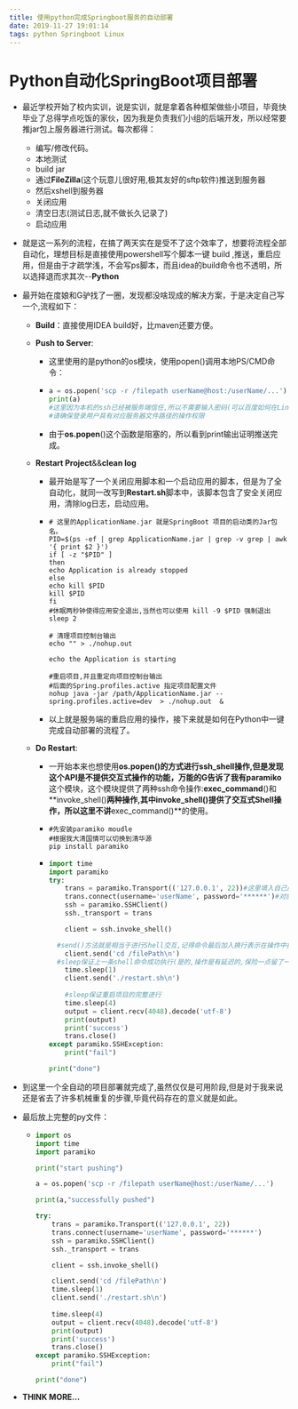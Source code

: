 ```yaml
---
title: 使用python完成Springboot服务的自动部署
date: 2019-11-27 19:01:14
tags: python Springboot Linux
---
```


#  Python自动化SpringBoot项目部署

+ 最近学校开始了校内实训，说是实训，就是拿着各种框架做些小项目，毕竟快毕业了总得学点吃饭的家伙，因为我是负责我们小组的后端开发，所以经常要推jar包上服务器进行测试。每次都得：

  + 编写/修改代码。
  + 本地测试
  + build jar
  + 通过**FileZilla**(这个玩意儿很好用,极其友好的sftp软件)推送到服务器
  + 然后xshell到服务器
  + 关闭应用
  + 清空日志(测试日志,就不做长久记录了)
  + 启动应用

+ 就是这一系列的流程，在搞了两天实在是受不了这个效率了，想要将流程全部自动化，理想目标是直接使用powershell写个脚本一键 build ,推送，重启应用，但是由于才疏学浅，不会写ps脚本，而且idea的build命令也不透明，所以选择退而求其次--**Python**

+ 最开始在度娘和G驴找了一圈，发现都没啥现成的解决方案，于是决定自己写一个,流程如下：

  + **Build**：直接使用IDEA build好，比maven还要方便。

  + **Push to Server**:

    + 这里使用的是python的os模块，使用popen()调用本地PS/CMD命令：

    + ```python
      a = os.popen('scp -r /filepath userName@host:/userName/...')
      print(a) 
      #这里因为本机的ssh已经被服务端信任,所以不需要输入密码(可以百度如何在Linux服务器中添加ssh_key)
      #请确保登录用户具有对应服务器文件路径的操作权限
      ```

    + 由于**os.popen**()这个函数是阻塞的，所以看到print输出证明推送完成。

  + **Restart Project**&&**clean log**

    + 最开始是写了一个关闭应用脚本和一个启动应用的脚本，但是为了全自动化，就同一改写到**Restart.sh**脚本中，该脚本包含了安全关闭应用，清除log日志，启动应用。

    + ```shell
      # 这里的ApplicationName.jar 就是SpringBoot 项目的启动类的Jar包名。
      PID=$(ps -ef | grep ApplicationName.jar | grep -v grep | awk '{ print $2 }')
      if [ -z "$PID" ]
      then
      echo Application is already stopped
      else
      echo kill $PID
      kill $PID
      fi
      #休眠两秒钟使得应用安全退出,当然也可以使用 kill -9 $PID 强制退出
      sleep 2
      
      # 清理项目控制台输出
      echo "" > ./nohup.out
      
      echo the Application is starting
      
      #重启项目,并且重定向项目控制台输出
      #后面的Spring.profiles.active 指定项目配置文件
      nohup java -jar /path/ApplicationName.jar --spring.profiles.active=dev  > ./nohup.out  &
      
      ```

    + 以上就是服务端的重启应用的操作，接下来就是如何在Python中一键完成自动部署的流程了。

  + **Do Restart**:

    + 一开始本来也想使用**os.popen()**的方式进行ssh_shell操作,但是发现这个API是不提供交互式操作的功能，万能的G告诉了我有**paramiko**这个模块，这个模块提供了两种ssh命令操作:**exec_command**()和**invoke_shell()**两种操作,其中invoke_shell()提供了交互式Shell操作，所以这里不讲**exec_command()**的使用。

    + ```shell
      #先安装paramiko moudle
      #根据我大清国情可以切换到清华源
      pip install paramiko
      ```

    + ```python
      import time
      import paramiko
      try:
          trans = paramiko.Transport(('127.0.0.1', 22))#这里填入自己服务器的IP HOST
          trans.connect(username='userName', password='******')#对应的账号密码
          ssh = paramiko.SSHClient()
          ssh._transport = trans
      
          client = ssh.invoke_shell()
      
      	#send()方法就是相当于进行Shell交互,记得命令最后加入换行表示在操作中按下ENTER
          client.send('cd /filePath\n')
      	#sleep保证上一条shell命令成功执行(是的,操作是有延迟的,保险一点留了一秒)
          time.sleep(1)
          client.send('./restart.sh\n')
          
          #sleep保证重启项目的完整进行
          time.sleep(4)
          output = client.recv(4048).decode('utf-8')
          print(output)
          print('success')
          trans.close()
      except paramiko.SSHException:
          print("fail")
      
      print("done")
      
      ```

+ 到这里一个全自动的项目部署就完成了,虽然仅仅是可用阶段,但是对于我来说还是省去了许多机械重复的步骤,毕竟代码存在的意义就是如此。

+ 最后放上完整的py文件：

  + ```python
    import os
    import time
    import paramiko
    
    print("start pushing")
    
    a = os.popen('scp -r /filepath userName@host:/userName/...')
    
    print(a,"successfully pushed") 
    
    try:
        trans = paramiko.Transport(('127.0.0.1', 22))
        trans.connect(username='userName', password='******')
        ssh = paramiko.SSHClient()
        ssh._transport = trans
    
        client = ssh.invoke_shell()
    
        client.send('cd /filePath\n')
        time.sleep(1)
        client.send('./restart.sh\n')
        
        time.sleep(4)
        output = client.recv(4048).decode('utf-8')
        print(output)
        print('success')
        trans.close()
    except paramiko.SSHException:
        print("fail")
    
    print("done")
    
    ```

+ **THINK MORE...**